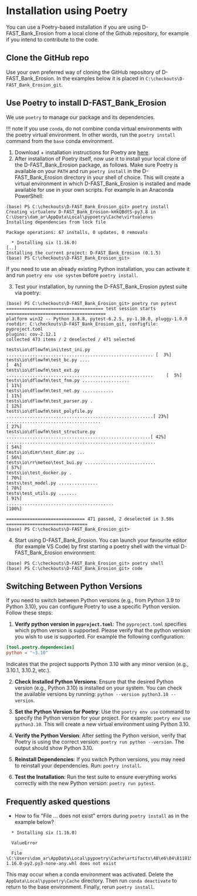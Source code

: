 # Installation using Poetry

You can use a Poetry-based installation if you are using
D-FAST_Bank_Erosion from a local clone of the Github repository,
for example if you intend to contribute to the code.

## Clone the GitHub repo
Use your own preferred way of cloning the GitHub repository of D-FAST_Bank_Erosion.
In the examples below it is placed in `C:\checkouts\D-FAST_Bank_Erosion_git`.

## Use Poetry to install D-FAST_Bank_Erosion
We use `poetry` to manage our package and its dependencies.

!!! note
    If you use `conda`, do not combine conda virtual environments with the poetry virtual environment.
    In other words, run the `poetry install` command from the `base` conda environment.

1. Download + installation instructions for Poetry are [here](https://python-poetry.org/).
2. After installation of Poetry itself, now use it to install your local clone of the D-FAST_Bank_Erosion package, as follows.
   Make sure Poetry is available on your `PATH` and run `poetry install` in the D-FAST_Bank_Erosion directory in your shell of choice.
   This will create a virtual environment in which D-FAST_Bank_Erosion is installed and made available for use in your own scripts.
   For example in an Anaconda PowerShell:
```
(base) PS C:\checkouts\D-FAST_Bank_Erosion_git> poetry install
Creating virtualenv D-FAST_Bank_Erosion-kHkQBdtS-py3.8 in C:\Users\dam_ar\AppData\Local\pypoetry\Cache\virtualenvs
Installing dependencies from lock file

Package operations: 67 installs, 0 updates, 0 removals

  * Installing six (1.16.0)
[..]
Installing the current project: D-FAST_Bank_Erosion (0.1.5)
(base) PS C:\checkouts\D-FAST_Bank_Erosion_git>
```  
   If you need to use an already existing Python installation, you can activate it and run `poetry env use system` before `poetry install`.

3. Test your installation, by running the D-FAST_Bank_Erosion pytest suite via poetry:
```
(base) PS C:\checkouts\D-FAST_Bank_Erosion_git> poetry run pytest
===================================== test session starts ======================================
platform win32 -- Python 3.8.8, pytest-6.2.5, py-1.10.0, pluggy-1.0.0
rootdir: C:\checkouts\D-FAST_Bank_Erosion_git, configfile: pyproject.toml
plugins: cov-2.12.1
collected 473 items / 2 deselected / 471 selected

tests\io\dflowfm\ini\test_ini.py ........................................................ [  3%]
tests\io\dflowfm\test_bc.py ....                                                          [  4%]
tests\io\dflowfm\test_ext.py ........................................................     [  5%]
tests\io\dflowfm\test_fnm.py ..................                                           [ 11%]
tests\io\dflowfm\test_net.py ............                                                 [ 11%]
tests\io\dflowfm\test_parser.py .                                                         [ 12%]
tests\io\dflowfm\test_polyfile.py ........................................................[ 23%]
....................................                                                      [ 27%]
tests\io\dflowfm\test_structure.py .......................................................[ 42%]
.........................................................                                 [ 54%]
tests\io\dimr\test_dimr.py ...                                                            [ 56%]
tests\io\rr\meteo\test_bui.py ...........................                                 [ 57%]
tests\io\test_docker.py .                                                                 [ 70%]
tests\test_model.py ...............                                                       [ 78%]
tests\test_utils.py .......                                                               [ 91%]
.........................................                                                 [100%]

============================== 471 passed, 2 deselected in 3.50s ===============================
(base) PS C:\checkouts\D-FAST_Bank_Erosion_git>
```  
4. Start using D-FAST_Bank_Erosion. You can launch your favourite editor (for example VS Code)
by first starting a poetry shell with the virtual D-FAST_Bank_Erosion environment:
```
(base) PS C:\checkouts\D-FAST_Bank_Erosion_git> poetry shell
(base) PS C:\checkouts\D-FAST_Bank_Erosion_git> code
```

## Switching Between Python Versions
If you need to switch between Python versions (e.g., from Python 3.9 to Python 3.10), you can configure Poetry to use a specific Python version. Follow these steps:

1. **Verify python version in `pyproject.toml`**:
The `pyproject.toml` specifies which python version is supported. Please verify that the python version you wish to use is supported. For example the following configuration:
```toml
[tool.poetry.dependencies]
python = "~3.10"
```
Indicates that the project supports Python 3.10 with any minor version (e.g., 3.10.1, 3.10.2, etc.).

2. **Check Installed Python Versions**:
Ensure that the desired Python version (e.g., Python 3.10) is installed on your system. You can check the available versions by running: `python --version python3.10 --version`.

3. **Set the Python Version for Poetry**:
Use the `poetry env use` command to specify the Python version for your project. For example: `poetry env use python3.10`. This will create a new virtual environment using Python 3.10.

4. **Verify the Python Version**:
After setting the Python version, verify that Poetry is using the correct version: `poetry run python --version`. The output should show Python 3.10.

5. **Reinstall Dependencies**:
If you switch Python versions, you may need to reinstall your dependencies. Run: `poetry install`.

6. **Test the Installation**: Run the test suite to ensure everything works correctly with the new Python version: 
`poetry run pytest`.

## Frequently asked questions
- How to fix "File ... does not exist" errors during `poetry install` as in the example below?
```
  * Installing six (1.16.0)

  ValueError

  File \C:\Users\dam_ar\AppData\Local\pypoetry\Cache\artifacts\48\e6\04\8118155ae3ec3a16dd2a213bbf7a7d8a62c596b2e90f73a22c896269f1\six-1.16.0-py2.py3-none-any.whl does not exist
```
  This may occur when a conda environment was activated.
  Delete the `AppData\Local\pypoetry\Cache` directory.
  Then run `conda deactivate` to return to the base environment.
  Finally, rerun `poetry install`.

